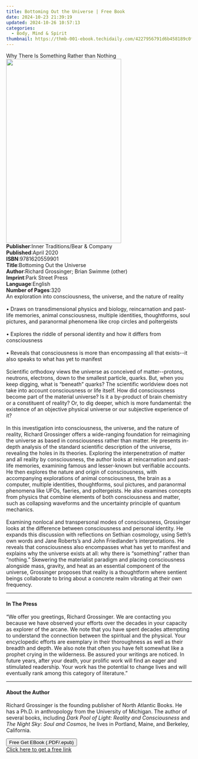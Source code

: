 ```yaml
---
title: Bottoming Out the Universe | Free Book
date: 2024-10-23 21:39:19
updated: 2024-10-26 10:57:13
categories:
  - Body, Mind & Spirit
thumbnail: https://thmb-001-ebook.techidaily.com/4227956791d6b458189c0f9e0cb95b5a8b7b0cf94ee7f0dfd58309eeba70c5bc.jpg
---
```

<main id="book-container">
  <div class="flex flex-col">
    <div class="book-brief flex-1 py-6 px-4 sm:p-6 md:py-10 md:px-8">
      <!-- brief-->
      <div class="book-brief-main">
        Why There Is Something Rather than Nothing
      </div>
    </div>
    <div
      class="book-meta-info flex-1 grid gap-4 col-start-1 col-end-3 row-start-1 sm:mb-6 sm:grid-cols-4 lg:gap-6 lg:col-start-2 lg:row-end-6 lg:row-span-6 lg:mb-0"
    >
      <div
        class="book-meta-info-left place-content-center mt-4 p-4 text-sm leading-6 col-start-2 col-span-2 dark:text-slate-400"
      >
        <img
          class="w-full h-500 object-cover rounded-lg sm:h-255 sm:col-span-2 lg:col-span-full"
          src="https://img-001-ebook.techidaily.com/7c7385713e60bbee0de16553f5b2399d018e7793104fbbe39f521374423462a3.jpg"
          alt=""
          width="312"
          height="500"
        />
      </div>
      <div
        class="book-meta-info-right mt-2 col-start-1 row-start-2 col-span-3 self-center"
      >
        <!-- meta data  -->
        <div class="flex flex-col px-4 md:px-8">
          <div class="flex-1">
            <strong>Publisher</strong>:<span class="px-2"
              >Inner Traditions/Bear &amp; Company</span
            >
          </div>
          <div class="flex-1">
            <strong>Published</strong>:<span class="px-2">April 2020</span>
          </div>
          <div class="flex-1">
            <strong>ISBN</strong>:<span class="px-2">9781620559901</span>
          </div>
          <div class="flex-1">
            <strong>Title</strong>:<span class="px-2"
              >Bottoming Out the Universe</span
            >
          </div>
          <div class="flex-1">
            <strong>Author</strong>:<span class="px-2"
              >Richard Grossinger; Brian Swimme (other)</span
            >
          </div>
          <div class="flex-1">
            <strong>Imprint</strong>:<span class="px-2">Park Street Press</span>
          </div>
          <div class="flex-1">
            <strong>Language</strong>:<span class="px-2">English</span>
          </div>
          <div class="flex-1">
            <strong>Number of Pages</strong>:<span class="px-2">320</span>
          </div>
        </div>
      </div>
    </div>
    <div class="book-description flex-1 py-6 px-4 sm:p-6 md:py-10 md:px-8">
      <div class="book-description-main">
        <div accordion-content="" id="description">
          An exploration into consciousness, the universe, and the nature of
          reality <br /><br />• Draws on transdimensional physics and biology,
          reincarnation and past-life memories, animal consciousness, multiple
          identities, thoughtforms, soul pictures, and paranormal phenomena like
          crop circles and poltergeists <br /><br />• Explores the riddle of
          personal identity and how it differs from consciousness <br /><br />•
          Reveals that consciousness is more than encompassing all that
          exists--it also speaks to what has yet to manifest
          <br /><br />Scientific orthodoxy views the universe as conceived of
          matter--protons, neutrons, electrons, down to the smallest particle,
          quarks. But, when you keep digging, what is “beneath” quarks? The
          scientific worldview does not take into account consciousness or life
          itself. How did consciousness become part of the material universe? Is
          it a by-product of brain chemistry or a constituent of reality? Or, to
          dig deeper, which is more fundamental: the existence of an objective
          physical universe or our subjective experience of it? <br /><br />In
          this investigation into consciousness, the universe, and the nature of
          reality, Richard Grossinger offers a wide-ranging foundation for
          reimagining the universe as based in consciousness rather than matter.
          He presents in-depth analysis of the standard scientific description
          of the universe, revealing the holes in its theories. Exploring the
          interpenetration of matter and all reality by consciousness, the
          author looks at reincarnation and past-life memories, examining famous
          and lesser-known but verifiable accounts. He then explores the nature
          and origin of consciousness, with accompanying explorations of animal
          consciousness, the brain as a computer, multiple identities,
          thoughtforms, soul pictures, and paranormal phenomena like UFOs,
          faeries, and poltergeists. He also examines concepts from physics that
          combine elements of both consciousness and matter, such as collapsing
          waveforms and the uncertainty principle of quantum mechanics.
          <br /><br />Examining nonlocal and transpersonal modes of
          consciousness, Grossinger looks at the difference between
          consciousness and personal identity. He expands this discussion with
          reflections on Sethian cosmology, using Seth’s own words and Jane
          Roberts’s and John Friedlander’s interpretations. He reveals that
          consciousness also encompasses what has yet to manifest and explains
          why the universe exists at all: why there is “something” rather than
          “nothing.” Skewering the materialist paradigm and placing
          consciousness alongside mass, gravity, and heat as an essential
          component of the universe, Grossinger proposes that reality is a
          thoughtform where sentient beings collaborate to bring about a
          concrete realm vibrating at their own frequency.
        </div>
        <div class="accordion-fader"></div>
      </div>
    </div>
    <div class="book-excerpts flex-1 py-6 px-4 sm:p-6 md:py-10 md:px-8">
      <!-- excerpts-->
      <div class="book-excerpts-main">
        <hr />
        <h4 class="placeholder placeholder-heading">
          <span>In The Press</span>
        </h4>
        <p>
          “We offer you greetings, Richard Grossinger. We are contacting you
          because we have observed your efforts over the decades in your
          capacity as explorer of the arcane. We note that you have spent
          decades attempting to understand the connection between the spiritual
          and the physical. Your encyclopedic efforts are exemplary in their
          thoroughness as well as their breadth and depth. We also note that
          often you have felt somewhat like a prophet crying in the wilderness.
          Be assured your writings are noticed. In future years, after your
          death, your prolific work will find an eager and stimulated
          readership. Your work has the potential to change lives and will
          eventually rank among this category of literature.”
        </p>
      </div>
    </div>
    <div class="book-about-author flex-1 py-6 px-4 sm:p-6 md:py-10 md:px-8">
      <!-- about author-->
      <div class="book-main-author-main">
        <hr />
        <h4 class="placeholder placeholder-heading">
          <span>About the Author</span>
        </h4>
        <p>
          Richard Grossinger is the founding publisher of North Atlantic Books.
          He has a Ph.D. in anthropology from the University of Michigan. The
          author of several books, including
          <i>Dark Pool of Light: Reality and Consciousness</i> and
          <i>The Night Sky: Soul and Cosmos</i>, he lives in Portland, Maine,
          and Berkeley, California.
        </p>
      </div>
    </div>
    <div class="book-free-get flex-1 py-6 px-4 sm:p-6 md:py-10 md:px-8">
      <button
        id="btn-free-get"
        class="bg-blue-500 hover:bg-blue-700 text-white font-bold py-2 px-4 rounded"
      >
        Free Get EBook (.PDF/.epub)
      </button>
      <div id="countdown-display" class="px-2 text-lg mt-2"></div>
      <a
        id="free-link"
        class="hidden bg-blue-500 hover:bg-blue-700 text-white font-bold py-2 px-4 rounded"
        href="https://www.ebooks.com/en-us/book/209776248/bottoming-out-the-universe/richard-grossinger/"
        target="_blank"
        >Click here to get a free link</a
      >
    </div>
    <script>
      let countdownTime = 0;
      let countdownInterval = null;
      document
        .getElementById('btn-free-get')
        .addEventListener('click', startCountdown);
      function startCountdown() {
        countdownTime = new Date().getTime() + 60000 * 3;
        countdownInterval = setInterval(updateCountdown, 1000);
        document.getElementById('btn-free-get').disabled = true;
        document
          .getElementById('btn-free-get')
          .classList.add('bg-gray-500', 'cursor-not-allowed');
      }
      function updateCountdown() {
        let currentTime = new Date().getTime();
        let timeLeft = countdownTime - currentTime;
        let secondsLeft = Math.floor(timeLeft / 1000);
        document.getElementById('countdown-display').innerHTML =
          `Remaining time: ${secondsLeft} seconds.`;
        if (secondsLeft <= 0) {
          clearInterval(countdownInterval);
          document.getElementById('btn-free-get').classList.add('hidden');
          document.getElementById('free-link').classList.remove('hidden');
          document.getElementById('countdown-display').innerHTML = '';
        }
      }
    </script>
  </div>
</main>
